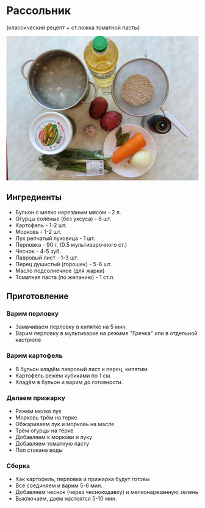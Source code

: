 # Рассольник

(классический рецепт + ст.ложка томатной пасты)

![Картинка](lookme.jpg)

## Ингредиенты

* Бульон с мелко нарезаным мясом - 2 л.
* Огурцы солёные (без уксуса) - 6 шт.
* Картофель - 1-2 шт.
* Морковь - 1-2 шт.
* Лук репчатый луковица - 1 шт.
* Перловка - 90 г. (0.5 мультиварочного ст.)
* Чеснок - 4-5 зуб.
* Лавровый лист - 1-3 шт.
* Перец душистый (горошек) - 5-6 шт.
* Масло подсолнечное (для жарки)
* Томатная паста (по желанию) - 1 ст.л.

## Приготовление

### Варим перловку

* Замачиваем перловку в кипятке на 5 мин.
* Варим перловку в мультиварке на режиме "Гречка" или в отдельной кастрюле.

### Варим картофель

* В бульон кладём лавровый лист и перец, кипятим.
* Картофель режем кубиками по 1 см.
* Кладём в бульон и варим до готовности.

### Делаем прижарку

* Режем мелко лук
* Морковь трём на терке
* Обжариваем лук и морковь на масле
* Трём огурцы на тёрке
* Добавляем к моркови и луку
* Добавляем томатную пасту
* Пол стакана воды

### Сборка

* Как картофель, перловка  и прижарка будут готовы
* Всё соединяем и варим 5-6 мин.
* Добавляем чеснок (через чеснокодавку) и мелконарезанную зелень
* Выключаем, даем настоятся 5-10 мин.

